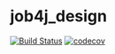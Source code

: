 # job4j_design

[![Build Status](https://app.travis-ci.com/Tolik-NewEl/job4j_design.svg?branch=master)](https://app.travis-ci.com/Tolik-NewEl/job4j_design)
[![codecov](https://codecov.io/gh/Tolik-NewEl/job4j_design/branch/master/graph/badge.svg?token=V5C545F5TI)](https://codecov.io/gh/Tolik-NewEl/job4j_design)
